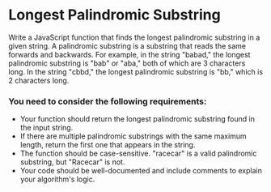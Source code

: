 # Longest Palindromic Substring
Write a JavaScript function that finds the longest palindromic substring in a given string. A palindromic substring is a substring that reads the same forwards and backwards.
For example, in the string "babad," the longest palindromic substring is "bab" or "aba," both of which are 3 characters long. In the string "cbbd," the longest palindromic substring is "bb," which is 2 characters long.
### You need to consider the following requirements:
- Your function should return the longest palindromic substring found in the input string.
- If there are multiple palindromic substrings with the same maximum length, return the first one that appears in the string.
- The function should be case-sensitive. "racecar" is a valid palindromic substring, but "Racecar" is not.
- Your code should be well-documented and include comments to explain your algorithm's logic.
